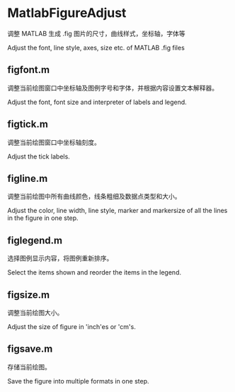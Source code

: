 # MatlabFigureAdjust

调整 MATLAB 生成 .fig 图片的尺寸，曲线样式，坐标轴，字体等

Adjust the font, line style, axes, size etc. of MATLAB .fig files

## figfont.m

调整当前绘图窗口中坐标轴及图例字号和字体，并根据内容设置文本解释器。

Adjust the font, font size and interpreter of labels and legend.

## figtick.m

调整当前绘图窗口中坐标轴刻度。

Adjust the tick labels.

## figline.m

调整当前绘图中所有曲线颜色，线条粗细及数据点类型和大小。

Adjust the color, line width, line style, marker and markersize of all the lines in the figure in one step.

## figlegend.m

选择图例显示内容，将图例重新排序。

Select the items shown and reorder the items in the legend.

## figsize.m

调整当前绘图大小。

Adjust the size of figure in 'inch'es or 'cm's.

## figsave.m

存储当前绘图。

Save the figure into multiple formats in one step.

